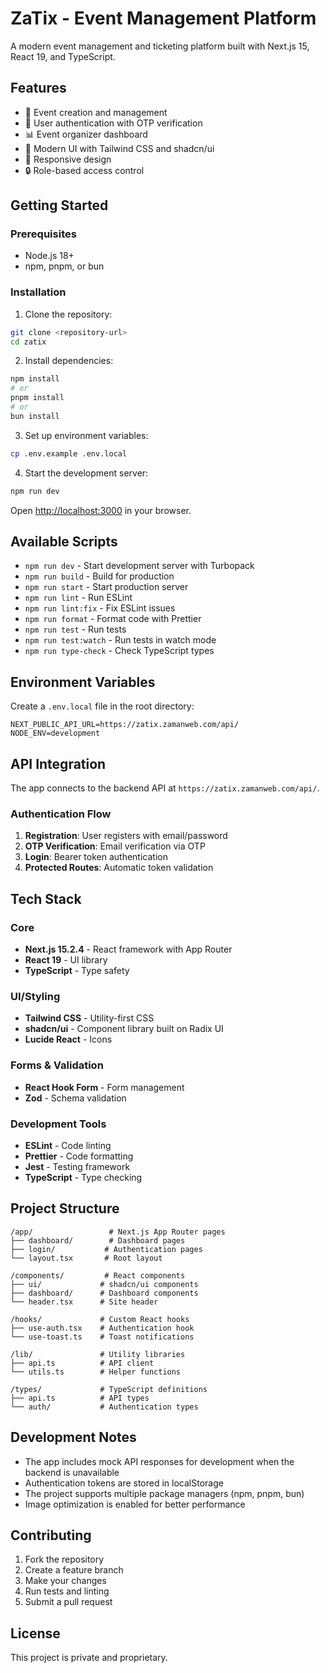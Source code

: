 # ZaTix - Event Management Platform

A modern event management and ticketing platform built with Next.js 15, React 19, and TypeScript.

## Features

- 🎫 Event creation and management
- 👤 User authentication with OTP verification
- 📊 Event organizer dashboard
- 🎨 Modern UI with Tailwind CSS and shadcn/ui
- 📱 Responsive design
- 🔒 Role-based access control

## Getting Started

### Prerequisites

- Node.js 18+ 
- npm, pnpm, or bun

### Installation

1. Clone the repository:
```bash
git clone <repository-url>
cd zatix
```

2. Install dependencies:
```bash
npm install
# or
pnpm install
# or
bun install
```

3. Set up environment variables:
```bash
cp .env.example .env.local
```

4. Start the development server:
```bash
npm run dev
```

Open [http://localhost:3000](http://localhost:3000) in your browser.

## Available Scripts

- `npm run dev` - Start development server with Turbopack
- `npm run build` - Build for production
- `npm run start` - Start production server
- `npm run lint` - Run ESLint
- `npm run lint:fix` - Fix ESLint issues
- `npm run format` - Format code with Prettier
- `npm run test` - Run tests
- `npm run test:watch` - Run tests in watch mode
- `npm run type-check` - Check TypeScript types

## Environment Variables

Create a `.env.local` file in the root directory:

```env
NEXT_PUBLIC_API_URL=https://zatix.zamanweb.com/api/
NODE_ENV=development
```

## API Integration

The app connects to the backend API at `https://zatix.zamanweb.com/api/`. 

### Authentication Flow

1. **Registration**: User registers with email/password
2. **OTP Verification**: Email verification via OTP
3. **Login**: Bearer token authentication
4. **Protected Routes**: Automatic token validation

## Tech Stack

### Core
- **Next.js 15.2.4** - React framework with App Router
- **React 19** - UI library
- **TypeScript** - Type safety

### UI/Styling
- **Tailwind CSS** - Utility-first CSS
- **shadcn/ui** - Component library built on Radix UI
- **Lucide React** - Icons

### Forms & Validation
- **React Hook Form** - Form management
- **Zod** - Schema validation

### Development Tools
- **ESLint** - Code linting
- **Prettier** - Code formatting
- **Jest** - Testing framework
- **TypeScript** - Type checking

## Project Structure

```
/app/                 # Next.js App Router pages
├── dashboard/        # Dashboard pages
├── login/           # Authentication pages
└── layout.tsx       # Root layout

/components/         # React components
├── ui/             # shadcn/ui components
├── dashboard/      # Dashboard components
└── header.tsx      # Site header

/hooks/             # Custom React hooks
├── use-auth.tsx    # Authentication hook
└── use-toast.ts    # Toast notifications

/lib/               # Utility libraries
├── api.ts          # API client
└── utils.ts        # Helper functions

/types/             # TypeScript definitions
├── api.ts          # API types
└── auth/           # Authentication types
```

## Development Notes

- The app includes mock API responses for development when the backend is unavailable
- Authentication tokens are stored in localStorage
- The project supports multiple package managers (npm, pnpm, bun)
- Image optimization is enabled for better performance

## Contributing

1. Fork the repository
2. Create a feature branch
3. Make your changes
4. Run tests and linting
5. Submit a pull request

## License

This project is private and proprietary.